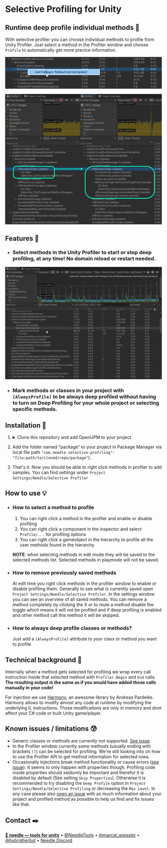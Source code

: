# Selective Profiling for Unity
## Runtime deep profile individual methods 🔬
With selective profiler you can choose individual methods to profile from Unity Profiler. Just select a method in the Profiler window and choose ``Profile`` to automatically get more precice information.



![](Documentation~/profiler-select.png)

![](Documentation~/beforeafter.png)



## Features 🧬
- ### Select methods in the Unity Profiler to start or stop deep profiling, at any time! No domain reload or restart needed. 
![](Documentation~/profiler-select.gif)
- ### Mark methods or classes in your project with ``[AlwaysProfile]`` to be always deep profiled without having to turn on Deep Profiling for your whole project or selecting specific methods.



## Installation 💾
1) 
    <details>
    <summary>Clone this repository and add OpenUPM to your project</em></summary>

    To add OpenUPM to your project:

    - open `Edit/Project Settings/Package Manager`
    - add a new Scoped Registry:
    ```
    Name: OpenUPM
    URL:  https://package.openupm.com/
    Scope(s): com.needle
    ```
    - click <kbd>Save</kbd>
    </details>

2) Add the folder named "package" to your project in Package Manager via local file path ``"com.needle.selective-profiling": "file:path/to/cloned/repo/package"``). 
3) That's it. Now you should be able to right click methods in profiler to add samples. You can find settings under ``Project Settings/Needle/Selective Profiler``

## How to use 💡
- ### How to select a method to profile
  1) You can right click a method in the profiler and enable or disable profiling
  2) You can right click a component in the inspector and select ``Profile/...`` for profiling options
  3) You can rigth click a gameobject in the hierarchy to profile all the user methods found in the hierarchy

  **NOTE**: when selecting methods in edit mode they will be saved to the selected methods list. Selected methods in playmode will not be saved.
  
- ### How to remove previously saved methods
  At edit time you right click methods in the profiler window to enable or disable profiling them.
  Generally to see what is currently saved open ``Project Settings/Needle/Selective Profiler``. In the settings window you can see an overview of all saved methods. You can remove a method completely by clicking the X or to mute a method disable the toggle which means it will not be profiled and if deep profiling is enabled and other method call this method it will be skipped.
  
- ### How to always deep profile classes or methods?
   Just add a ``[AlwaysProfile]`` attribute to your class or method you want to profile

## Technical background 💉
Internally when a method gets selected for profiling we wrap every call instruction inside that selected method with ``Profiler.Begin`` and ``End`` calls. **The resulting output is the same as if you would have added those calls manually in your code!**

For injection we use [Harmony](https://github.com/pardeike/Harmony), an awesome library by Andreas Pardeike. Harmony allows to modify almost any code at runtime by modifying the underlying IL instructions. Those modifications are only in memory and dont affect your C# code or built Unity game/player.

## Known issues / limitations 😰
- Generic classes or methods are currently not supported. [See issue](https://github.com/needle-tools/selective-profiling/issues/6)
- In the Profiler window currently some methods (usually ending with brackets ``()``) can be selected for profiling. We're still looking into on how to use the Profiler API to get method information for selected rows.
- Occasionally injections break method functionality or cause errors ([see issue](https://github.com/needle-tools/selective-profiling/issues/2)). It seems to only happen with properties though. Profiling code inside properties should seldomly be important and therefor it is disabled by default (See setting ``Skip Properties``). Otherwise it is recommended to try disabling the ``Deep Profile`` option in ``Project Settings/Needle/Selective Profiling`` or decreasing the ``Max Level``. In any case please also [open an issue](https://github.com/needle-tools/selective-profiling/issues/new) with as much information about your project and profiled method as possible to help us find and fix issues like that.


## Contact ✒️
<b>[🌵 needle — tools for unity](https://needle.tools)</b> • 
[@NeedleTools](https://twitter.com/NeedleTools) • 
[@marcel_wiessler](https://twitter.com/marcel_wiessler) • 
[@hybridherbst](https://twitter.com/hybridherbst) • 
[Needle Discord](https://discord.gg/CFZDp4b)

